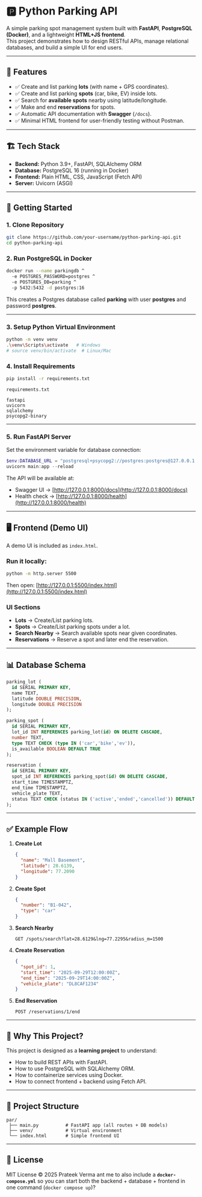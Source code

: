 # 🅿️ Python Parking API

A simple parking spot management system built with **FastAPI**, **PostgreSQL (Docker)**, and a lightweight **HTML+JS frontend**.  
This project demonstrates how to design RESTful APIs, manage relational databases, and build a simple UI for end users.

---

## 📌 Features

- ✅ Create and list parking **lots** (with name + GPS coordinates).  
- ✅ Create and list parking **spots** (car, bike, EV) inside lots.  
- ✅ Search for **available spots** nearby using latitude/longitude.  
- ✅ Make and end **reservations** for spots.  
- ✅ Automatic API documentation with **Swagger** (`/docs`).  
- ✅ Minimal HTML frontend for user-friendly testing without Postman.  

---

## 🏗️ Tech Stack

- **Backend:** Python 3.9+, FastAPI, SQLAlchemy ORM  
- **Database:** PostgreSQL 16 (running in Docker)  
- **Frontend:** Plain HTML, CSS, JavaScript (Fetch API)  
- **Server:** Uvicorn (ASGI)  

---

## 🚀 Getting Started

### 1. Clone Repository
```bash
git clone https://github.com/your-username/python-parking-api.git
cd python-parking-api
````

### 2. Run PostgreSQL in Docker

```bash
docker run --name parkingdb ^
  -e POSTGRES_PASSWORD=postgres ^
  -e POSTGRES_DB=parking ^
  -p 5432:5432 -d postgres:16
```

This creates a Postgres database called **parking** with user **postgres** and password **postgres**.

---

### 3. Setup Python Virtual Environment

```bash
python -m venv venv
.\venv\Scripts\activate   # Windows
# source venv/bin/activate  # Linux/Mac
```

### 4. Install Requirements

```bash
pip install -r requirements.txt
```

`requirements.txt`

```
fastapi
uvicorn
sqlalchemy
psycopg2-binary
```

---

### 5. Run FastAPI Server

Set the environment variable for database connection:

```powershell
$env:DATABASE_URL = "postgresql+psycopg2://postgres:postgres@127.0.0.1:5432/parking"
uvicorn main:app --reload
```

The API will be available at:

* Swagger UI → [http://127.0.0.1:8000/docs](http://127.0.0.1:8000/docs)
* Health check → [http://127.0.0.1:8000/health](http://127.0.0.1:8000/health)

---

## 🖥️ Frontend (Demo UI)

A demo UI is included as `index.html`.

### Run it locally:

```bash
python -m http.server 5500
```

Then open: [http://127.0.0.1:5500/index.html](http://127.0.0.1:5500/index.html)

### UI Sections

* **Lots** → Create/List parking lots.
* **Spots** → Create/List parking spots under a lot.
* **Search Nearby** → Search available spots near given coordinates.
* **Reservations** → Reserve a spot and later end the reservation.

---

## 📊 Database Schema

```sql
parking_lot (
  id SERIAL PRIMARY KEY,
  name TEXT,
  latitude DOUBLE PRECISION,
  longitude DOUBLE PRECISION
);

parking_spot (
  id SERIAL PRIMARY KEY,
  lot_id INT REFERENCES parking_lot(id) ON DELETE CASCADE,
  number TEXT,
  type TEXT CHECK (type IN ('car','bike','ev')),
  is_available BOOLEAN DEFAULT TRUE
);

reservation (
  id SERIAL PRIMARY KEY,
  spot_id INT REFERENCES parking_spot(id) ON DELETE CASCADE,
  start_time TIMESTAMPTZ,
  end_time TIMESTAMPTZ,
  vehicle_plate TEXT,
  status TEXT CHECK (status IN ('active','ended','cancelled')) DEFAULT 'active'
);
```

---

## ✅ Example Flow

1. **Create Lot**

   ```json
   {
     "name": "Mall Basement",
     "latitude": 28.6139,
     "longitude": 77.2090
   }
   ```

2. **Create Spot**

   ```json
   {
     "number": "B1-042",
     "type": "car"
   }
   ```

3. **Search Nearby**

   ```
   GET /spots/search?lat=28.6129&lng=77.2295&radius_m=1500
   ```

4. **Create Reservation**

   ```json
   {
     "spot_id": 1,
     "start_time": "2025-09-29T12:00:00Z",
     "end_time": "2025-09-29T14:00:00Z",
     "vehicle_plate": "DL8CAF1234"
   }
   ```

5. **End Reservation**

   ```
   POST /reservations/1/end
   ```

---

## 🎯 Why This Project?

This project is designed as a **learning project** to understand:

* How to build REST APIs with FastAPI.
* How to use PostgreSQL with SQLAlchemy ORM.
* How to containerize services using Docker.
* How to connect frontend + backend using Fetch API.

---

## 📂 Project Structure

```
par/
 ├── main.py          # FastAPI app (all routes + DB models)
 ├── venv/            # Virtual environment
 └── index.html       # Simple frontend UI
```

---

## 📜 License

MIT License © 2025 Prateek Verma
ant me to also include a **`docker-compose.yml`** so you can start both the backend + database + frontend in one command (`docker compose up`)?
```
